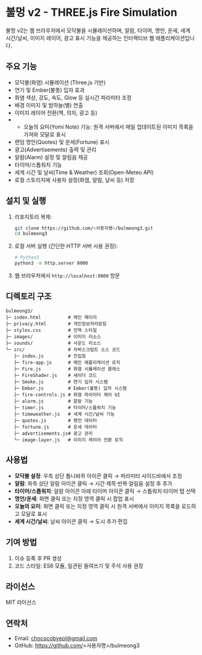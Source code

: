 # 불멍 v2 - THREE.js Fire Simulation

불멍 v2는 웹 브라우저에서 모닥불을 시뮬레이션하며, 알람, 타이머, 명언, 운세, 세계 시간/날씨, 이미지 레이어, 광고 표시 기능을 제공하는 인터랙티브 웹 애플리케이션입니다.

## 주요 기능
- 모닥불(화염) 시뮬레이션 (Three.js 기반)
- 연기 및 Ember(불똥) 입자 효과
- 화염 색상, 강도, 속도, Glow 등 실시간 파라미터 조정
- 배경 이미지 및 밤하늘(별) 연출
- 이미지 레이어 전환(책, 의자, 광고 등)
- - 오늘의 요미(Yomi Note) 기능: 원격 서버에서 매일 업데이트된 이미지 목록을 가져와 모달로 표시
- 랜덤 명언(Quotes) 및 운세(Fortune) 표시
- 광고(Advertisements) 출력 및 관리
- 알람(Alarm) 설정 및 알림음 제공
- 타이머/스톱워치 기능
- 세계 시간 및 날씨(Time & Weather) 조회(Open-Meteo API)
- 로컬 스토리지에 사용자 설정(화염, 알람, 날씨 등) 저장

## 설치 및 실행
1. 리포지토리 복제:
   ```bash
   git clone https://github.com/<사용자명>/bulmeong3.git
   cd bulmeong3
   ```
2. 로컬 서버 실행 (간단한 HTTP 서버 사용 권장):
   ```bash
   # Python3
   python3 -m http.server 8000
   ```
3. 웹 브라우저에서 `http://localhost:8000` 방문

## 디렉토리 구조
```
bulmeong3/
├─ index.html          # 메인 페이지
├─ privacy.html        # 개인정보처리방침
├─ styles.css          # 전역 스타일
├─ images/             # 이미지 리소스
├─ sounds/             # 사운드 리소스
└─ src/                # 자바스크립트 소스 코드
   ├─ index.js         # 진입점
   ├─ fire-app.js      # 메인 애플리케이션 로직
   ├─ Fire.js          # 화염 시뮬레이션 클래스
   ├─ FireShader.js    # 셰이더 코드
   ├─ Smoke.js         # 연기 입자 시스템
   ├─ Ember.js         # Ember(불똥) 입자 시스템
   ├─ fire-controls.js # 화염 파라미터 제어 UI
   ├─ alarm.js         # 알람 기능
   ├─ timer.js         # 타이머/스톱워치 기능
   ├─ timeweather.js   # 세계 시간/날씨 기능
   ├─ quotes.js        # 명언 데이터
   ├─ fortune.js       # 운세 데이터
   ├─ advertisements.js# 광고 관리
   └─ image-layer.js   # 이미지 레이어 전환 로직
```

## 사용법
- **모닥불 설정**: 우측 상단 톱니바퀴 아이콘 클릭 → 파라미터 사이드바에서 조정
- **알람**: 좌측 상단 알람 아이콘 클릭 → 시간·제목·반복·알림음 설정 후 추가
- **타이머/스톱워치**: 알람 아이콘 아래 타이머 아이콘 클릭 → 스톱워치·타이머 탭 선택
- **명언/운세**: 화면 클릭 또는 지정 영역 클릭 시 팝업 표시
- **오늘의 요미**: 화면 클릭 또는 지정 영역 클릭 시 원격 서버에서 이미지 목록을 로드하고 모달로 표시
- **세계 시간/날씨**: 날씨 아이콘 클릭 → 도시 추가·편집

## 기여 방법
1. 이슈 등록 후 PR 생성
2. 코드 스타일: ES6 모듈, 일관된 들여쓰기 및 주석 사용 권장

## 라이선스
MIT 라이선스

## 연락처
- Email: chococobyeol@gmail.com
- GitHub: https://github.com/<사용자명>/bulmeong3
